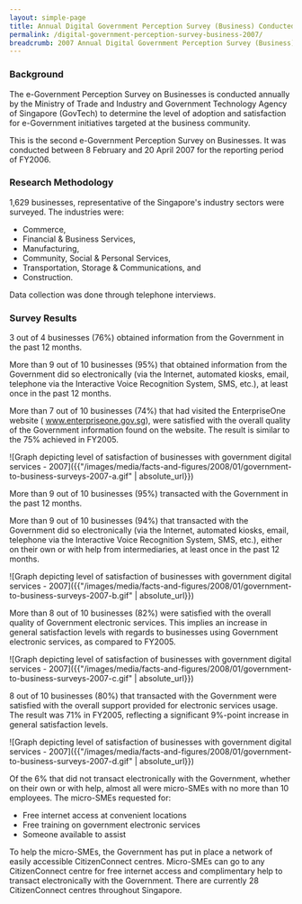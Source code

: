 ```yaml
---
layout: simple-page
title: Annual Digital Government Perception Survey (Business) Conducted in 2007
permalink: /digital-government-perception-survey-business-2007/
breadcrumb: 2007 Annual Digital Government Perception Survey (Business)
---
```

### **Background**

The e-Government Perception Survey on Businesses is conducted annually by the Ministry of Trade and Industry and Government Technology Agency of Singapore (GovTech) to determine the level of adoption and satisfaction for e-Government initiatives targeted at the business community.

This is the second e-Government Perception Survey on Businesses. It was conducted between 8 February and 20 April 2007 for the reporting period of FY2006.

### **Research Methodology**

1,629 businesses, representative of the Singapore's industry sectors were surveyed. The industries were:

* Commerce,
* Financial & Business Services,
* Manufacturing,
* Community, Social & Personal Services,
* Transportation, Storage & Communications, and
* Construction.

Data collection was done through telephone interviews.

### **Survey Results**

3 out of 4 businesses (76%) obtained information from the Government in the past 12 months.

More than 9 out of 10 businesses (95%) that obtained information from the Government did so electronically (via the Internet, automated kiosks, email, telephone via the Interactive Voice Recognition System, SMS, etc.), at least once in the past 12 months.

More than 7 out of 10 businesses (74%) that had visited the EnterpriseOne website ( www.enterpriseone.gov.sg), were satisfied with the overall quality of the Government information found on the website. The result is similar to the 75% achieved in FY2005.

![Graph depicting level of satisfaction of businesses with government digital services - 2007]({{"/images/media/facts-and-figures/2008/01/government-to-business-surveys-2007-a.gif" | absolute_url}})

More than 9 out of 10 businesses (95%) transacted with the Government in the past 12 months.

More than 9 out of 10 businesses (94%) that transacted with the Government did so electronically (via the Internet, automated kiosks, email, telephone via the Interactive Voice Recognition System, SMS, etc.), either on their own or with help from intermediaries, at least once in the past 12 months.

![Graph depicting level of satisfaction of businesses with government digital services - 2007]({{"/images/media/facts-and-figures/2008/01/government-to-business-surveys-2007-b.gif" | absolute_url}})

More than 8 out of 10 businesses (82%) were satisfied with the overall quality of Government electronic services. This implies an increase in general satisfaction levels with regards to businesses using Government electronic services, as compared to FY2005.

![Graph depicting level of satisfaction of businesses with government digital services - 2007]({{"/images/media/facts-and-figures/2008/01/government-to-business-surveys-2007-c.gif" | absolute_url}})

8 out of 10 businesses (80%) that transacted with the Government were satisfied with the overall support provided for electronic services usage. The result was 71% in FY2005, reflecting a significant 9%-point increase in general satisfaction levels.

![Graph depicting level of satisfaction of businesses with government digital services - 2007]({{"/images/media/facts-and-figures/2008/01/government-to-business-surveys-2007-d.gif" | absolute_url}})

Of the 6% that did not transact electronically with the Government, whether on their own or with help, almost all were micro-SMEs with no more than 10 employees. The micro-SMEs requested for:

* Free internet access at convenient locations
* Free training on government electronic services
* Someone available to assist

To help the micro-SMEs, the Government has put in place a network of easily accessible CitizenConnect centres. Micro-SMEs can go to any CitizenConnect centre for free internet access and complimentary help to transact electronically with the Government. There are currently 28 CitizenConnect centres throughout Singapore.